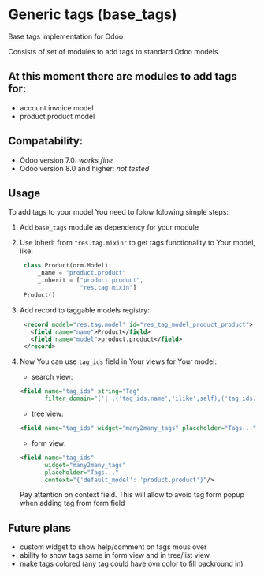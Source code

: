 # Generic tags (base_tags)

Base tags implementation for Odoo

Consists of set of modules to add tags to standard Odoo models.

## At this moment there are modules to add tags for:

  - account.invoice model
  - product.product model
  
## Compatability:

  - Odoo version 7.0: *works fine*
  - Odoo version 8.0 and higher: *not tested*
  
## Usage

To add tags to your model You need to folow folowing simple steps:

1. Add ```base_tags``` module as dependency for your module

2. Use inherit from ```"res.tag.mixin"``` to get tags functionality to Your model, like:

   ```python
    class Product(orm.Model):
        _name = "product.product"
        _inherit = ["product.product",
                    "res.tag.mixin"]
    Product()
   ```
3. Add record to taggable models registry:
   
   ```xml
    <record model="res.tag.model" id="res_tag_model_product_product">
      <field name="name">Product</field>
      <field name="model">product.product</field>
    </record>
    ```
4. Now You can use ```tag_ids``` field in Your views for Your model:

   - search view:
    
    ```xml
    <field name="tag_ids" string="Tag"
           filter_domain="['|',('tag_ids.name','ilike',self),('tag_ids.code','ilike',self)]"/>
    ```
   - tree view:
  
    ```xml
    <field name="tag_ids" widget="many2many_tags" placeholder="Tags..."/>
    ```
   - form view:
    
    ```xml
    <field name="tag_ids"
           widget="many2many_tags"
           placeholder="Tags..."
           context="{'default_model': 'product.product'}"/>
    ```
    
    Pay attention on context field. This will allow to avoid tag form popup when adding tag from form field
    
## Future plans

- custom widget to show help/comment on tags mous over
- ability to show tags same in form view and in tree/list view
- make tags colored (any tag could have ovn color to fill backround in)
